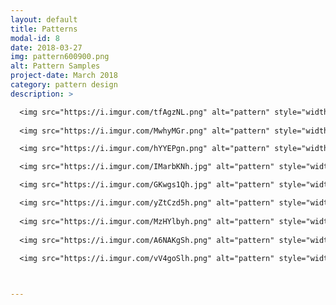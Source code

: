 ```yaml
---
layout: default
title: Patterns
modal-id: 8
date: 2018-03-27
img: pattern600900.png
alt: Pattern Samples
project-date: March 2018
category: pattern design
description: >

  <img src="https://i.imgur.com/tfAgzNL.png" alt="pattern" style="width: 100%;"/>
  
  <img src="https://i.imgur.com/MwhyMGr.png" alt="pattern" style="width: 100%;"/>

  <img src="https://i.imgur.com/hYYEPgn.png" alt="pattern" style="width: 100%;"/>

  <img src="https://i.imgur.com/IMarbKNh.jpg" alt="pattern" style="width: 100%;"/>

  <img src="https://i.imgur.com/GKwgs1Qh.jpg" alt="pattern" style="width: 100%;"/>

  <img src="https://i.imgur.com/yZtCzd5h.png" alt="pattern" style="width: 100%;"/>
  
  <img src="https://i.imgur.com/MzHYlbyh.png" alt="pattern" style="width: 100%;"/>
  
  <img src="https://i.imgur.com/A6NAKgSh.png" alt="pattern" style="width: 100%;"/>
  
  <img src="https://i.imgur.com/vV4goSlh.png" alt="pattern" style="width: 100%;"/>



---
```

